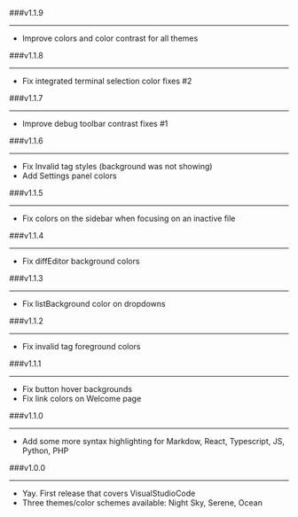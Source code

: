 ###v1.1.9

---

- Improve colors and color contrast for all themes


###v1.1.8

---

- Fix integrated terminal selection color fixes #2

###v1.1.7

---

- Improve debug toolbar contrast fixes #1

###v1.1.6

---

- Fix Invalid tag styles (background was not showing)
- Add Settings panel colors

###v1.1.5

---

- Fix colors on the sidebar when focusing on an inactive file

###v1.1.4

---

- Fix diffEditor background colors

###v1.1.3

---

- Fix listBackground color on dropdowns

###v1.1.2

---

- Fix invalid tag foreground colors

###v1.1.1

---

- Fix button hover backgrounds
- Fix link colors on Welcome page

###v1.1.0

---

- Add some more syntax highlighting for Markdow, React, Typescript, JS, Python, PHP

###v1.0.0

---

- Yay. First release that covers VisualStudioCode
- Three themes/color schemes available: Night Sky, Serene, Ocean
